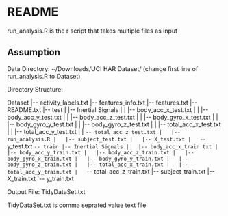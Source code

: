 README
========================

run_analysis.R is the r script that takes multiple files as input

## Assumption

Data Directory: ~/Downloads/UCI HAR Dataset/ (change first line of run_analysis.R to Dataset)

Directory Structure:

Dataset
|-- activity_labels.txt
|-- features_info.txt
|-- features.txt
|-- README.txt
|-- test
|   |-- Inertial Signals
|   |   |-- body_acc_x_test.txt
|   |   |-- body_acc_y_test.txt
|   |   |-- body_acc_z_test.txt
|   |   |-- body_gyro_x_test.txt
|   |   |-- body_gyro_y_test.txt
|   |   |-- body_gyro_z_test.txt
|   |   |-- total_acc_x_test.txt
|   |   |-- total_acc_y_test.txt
|   |   `-- total_acc_z_test.txt
|   |-- run_analysis.R
|   |-- subject_test.txt
|   |-- X_test.txt
|   `-- y_test.txt
`-- train
    |-- Inertial Signals
    |   |-- body_acc_x_train.txt
    |   |-- body_acc_y_train.txt
    |   |-- body_acc_z_train.txt
    |   |-- body_gyro_x_train.txt
    |   |-- body_gyro_y_train.txt
    |   |-- body_gyro_z_train.txt
    |   |-- total_acc_x_train.txt
    |   |-- total_acc_y_train.txt
    |   `-- total_acc_z_train.txt
    |-- subject_train.txt
    |-- X_train.txt
    `-- y_train.txt

Output File: TidyDataSet.txt

TidyDataSet.txt is comma seprated value text file
